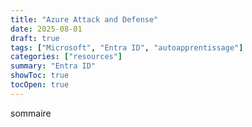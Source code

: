 ```yaml
---
title: "Azure Attack and Defense"
date: 2025-08-01
draft: true
tags: ["Microsoft", "Entra ID", "autoapprentissage"]
categories: ["resources"]
summary: "Entra ID"
showToc: true
tocOpen: true
---
```

sommaire
